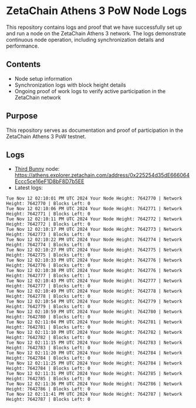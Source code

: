 # ZetaChain Athens 3 PoW Node Logs
This repository contains logs and proof that we have successfully set up and run a node on the ZetaChain Athens 3 network. The logs demonstrate continuous node operation, including synchronization details and performance.

## Contents
- Node setup information
- Synchronization logs with block height details
- Ongoing proof of work logs to verify active participation in the ZetaChain network

## Purpose
This repository serves as documentation and proof of participation in the ZetaChain Athens 3 PoW testnet.

## Logs

- [Third Bunny](https://thirdbunny.xyz/) node: https://athens.explorer.zetachain.com/address/0x225254d35dE666064Eccc5ce16eF1D8bF8D7b5EE
- Latest logs:
```
Tue Nov 12 02:10:01 PM UTC 2024 Your Node Height: 7642770 | Network Height: 7642770 | Blocks Left: 0
Tue Nov 12 02:10:06 PM UTC 2024 Your Node Height: 7642771 | Network Height: 7642771 | Blocks Left: 0
Tue Nov 12 02:10:11 PM UTC 2024 Your Node Height: 7642772 | Network Height: 7642772 | Blocks Left: 0
Tue Nov 12 02:10:17 PM UTC 2024 Your Node Height: 7642773 | Network Height: 7642773 | Blocks Left: 0
Tue Nov 12 02:10:22 PM UTC 2024 Your Node Height: 7642774 | Network Height: 7642774 | Blocks Left: 0
Tue Nov 12 02:10:27 PM UTC 2024 Your Node Height: 7642775 | Network Height: 7642775 | Blocks Left: 0
Tue Nov 12 02:10:33 PM UTC 2024 Your Node Height: 7642776 | Network Height: 7642776 | Blocks Left: 0
Tue Nov 12 02:10:38 PM UTC 2024 Your Node Height: 7642776 | Network Height: 7642777 | Blocks Left: 1
Tue Nov 12 02:10:43 PM UTC 2024 Your Node Height: 7642777 | Network Height: 7642777 | Blocks Left: 0
Tue Nov 12 02:10:49 PM UTC 2024 Your Node Height: 7642778 | Network Height: 7642778 | Blocks Left: 0
Tue Nov 12 02:10:54 PM UTC 2024 Your Node Height: 7642779 | Network Height: 7642779 | Blocks Left: 0
Tue Nov 12 02:10:59 PM UTC 2024 Your Node Height: 7642780 | Network Height: 7642780 | Blocks Left: 0
Tue Nov 12 02:11:04 PM UTC 2024 Your Node Height: 7642781 | Network Height: 7642781 | Blocks Left: 0
Tue Nov 12 02:11:10 PM UTC 2024 Your Node Height: 7642782 | Network Height: 7642782 | Blocks Left: 0
Tue Nov 12 02:11:15 PM UTC 2024 Your Node Height: 7642783 | Network Height: 7642783 | Blocks Left: 0
Tue Nov 12 02:11:20 PM UTC 2024 Your Node Height: 7642784 | Network Height: 7642784 | Blocks Left: 0
Tue Nov 12 02:11:25 PM UTC 2024 Your Node Height: 7642784 | Network Height: 7642784 | Blocks Left: 0
Tue Nov 12 02:11:31 PM UTC 2024 Your Node Height: 7642785 | Network Height: 7642785 | Blocks Left: 0
Tue Nov 12 02:11:36 PM UTC 2024 Your Node Height: 7642786 | Network Height: 7642786 | Blocks Left: 0
Tue Nov 12 02:11:41 PM UTC 2024 Your Node Height: 7642787 | Network Height: 7642787 | Blocks Left: 0
```
